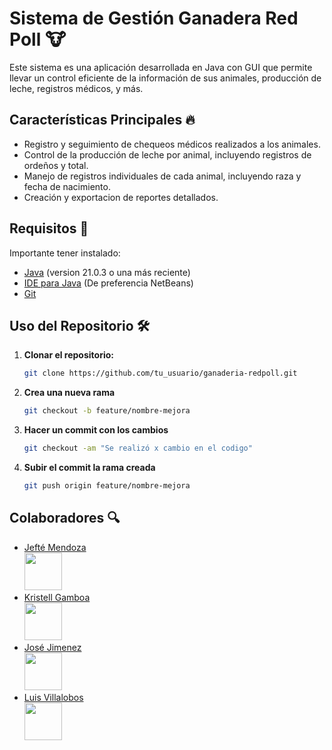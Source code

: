 # Sistema de Gestión Ganadera Red Poll 🐮

Este sistema es una aplicación desarrollada en Java con GUI que permite llevar un control eficiente de la información de sus animales, producción de leche, registros médicos, y más.

## Características Principales 🔥
  - Registro y seguimiento de chequeos médicos realizados a los animales.
  - Control de la producción de leche por animal, incluyendo registros de ordeños y total.
  - Manejo de registros individuales de cada animal, incluyendo raza y fecha de nacimiento.
  - Creación y exportacion de reportes detallados.
## Requisitos 🔑
  Importante tener instalado:

- [Java](https://adoptium.net/) (version 21.0.3 o una más reciente)
- [IDE para Java](https://netbeans.apache.org/front/main/download/) (De preferencia NetBeans)
- [Git](https://git-scm.com/)
## Uso del Repositorio 🛠️

1. **Clonar el repositorio:**
   ```bash
   git clone https://github.com/tu_usuario/ganaderia-redpoll.git
   ```
2. **Crea una nueva rama**
   ```bash
   git checkout -b feature/nombre-mejora
   ```
3. **Hacer un commit con los cambios**
   ```bash
   git checkout -am "Se realizó x cambio en el codigo"
   ```
5. **Subir el commit la rama creada**
   ```bash
   git push origin feature/nombre-mejora
   ```
## Colaboradores 🔍️


- [Jefté Mendoza <br> <img src="https://github.com/JEFTEDARIEL123.png" width="60px;"/>](https://github.com/JEFTEDARIEL123)
- [Kristell Gamboa <br> <img src="https://github.com/KristellGamboa.png" width="60px;" />](https://github.com/)
- [José Jimenez <br> <img src="https://github.com/JoseJimenez.png" width="60px;"/>](https://github.com/)
- [Luis Villalobos <br> <img src="https://github.com/LuisVillalobos.png" width="60px;"/>](https://github.com/)
